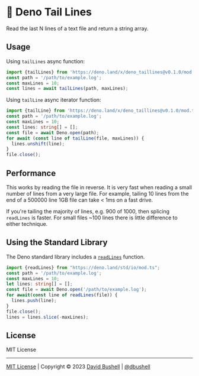 # 🦎 Deno Tail Lines

Read the last N lines of a text file and return a string array.

## Usage

Using `tailLines` async function:

```ts
import {tailLines} from 'https://deno.land/x/deno_taillines@v0.1.0/mod.ts'
const path = '/path/to/example.log';
const maxLines = 10;
const lines = await tailLines(path, maxLines);
```

Using `tailLine` async iterator function:

```ts
import {tailLine} from 'https://deno.land/x/deno_taillines@v0.1.0/mod.ts'
const path = '/path/to/example.log';
const maxLines = 10;
const lines: string[] = [];
const file = await Deno.open(path);
for await (const line of tailLine(file, maxLines)) {
  lines.unshift(line);
}
file.close();
```

## Performance

This works by reading the file in reverse. It is very fast when reading a small number of lines from a very large file. For example, tailing 10 lines from the end of a 500000 line 1GB file can take < 1ms on a fast drive.

If you're tailing the majority of lines, e.g. 900 of 1000, then splicing `readLines` is faster. For small files ~100 lines there is little difference to either technique.

## Using the Standard Library

The Deno standard library includes a [`readLines`](https://deno.land/std/io/read_lines.ts) function.

```ts
import {readLines} from "https://deno.land/std/io/mod.ts";
const path = '/path/to/example.log';
const maxLines = 10;
let lines: string[] = [];
const file = await Deno.open('/path/to/example.log');
for await(const line of readLines(file)) {
  lines.push(line);
}
file.close();
lines = lines.slice(-maxLines);
```

## License

MIT License

* * *

[MIT License](/LICENSE) | Copyright © 2023 [David Bushell](https://dbushell.com) | [@dbushell](https://twitter.com/dbushell)
